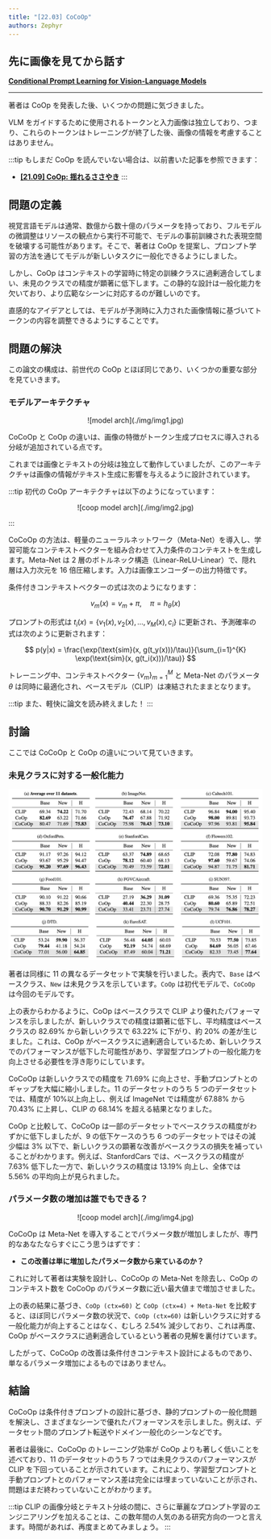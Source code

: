 ```yaml
---
title: "[22.03] CoCoOp"
authors: Zephyr
---
```


## 先に画像を見てから話す

[**Conditional Prompt Learning for Vision-Language Models**](https://arxiv.org/abs/2203.05557)

---

著者は CoOp を発表した後、いくつかの問題に気づきました。

VLM をガイドするために使用されるトークンと入力画像は独立しており、つまり、これらのトークンはトレーニングが終了した後、画像の情報を考慮することはありません。

:::tip
もしまだ CoOp を読んでいない場合は、以前書いた記事を参照できます：

- [**[21.09] CoOp: 揺れるささやき**](../2109-coop/index.md)
  :::

## 問題の定義

視覚言語モデルは通常、数億から数十億のパラメータを持っており、フルモデルの微調整はリソースの観点から実行不可能で、モデルの事前訓練された表現空間を破壊する可能性があります。そこで、著者は CoOp を提案し、プロンプト学習の方法を通じてモデルが新しいタスクに一般化できるようにしました。

しかし、CoOp はコンテキストの学習時に特定の訓練クラスに過剰適合してしまい、未見のクラスでの精度が顕著に低下します。この静的な設計は一般化能力を欠いており、より広範なシーンに対応するのが難しいのです。

直感的なアイデアとしては、モデルが予測時に入力された画像情報に基づいてトークンの内容を調整できるようにすることです。

## 問題の解決

この論文の構成は、前世代の CoOp とほぼ同じであり、いくつかの重要な部分を見ていきます。

### モデルアーキテクチャ

<div align="center">
<figure style={{"width": "80%"}}>
![model arch](./img/img1.jpg)
</figure>
</div>

CoCoOp と CoOp の違いは、画像の特徴がトークン生成プロセスに導入される分岐が追加されている点です。

これまでは画像とテキストの分岐は独立して動作していましたが、このアーキテクチャは画像の情報がテキスト生成に影響を与えるように設計されています。

:::tip
初代の CoOp アーキテクチャは以下のようになっています：

<div align="center">
<figure style={{"width": "80%"}}>
![coop model arch](./img/img2.jpg)
</figure>
</div>

:::

CoCoOp の方法は、軽量のニューラルネットワーク（Meta-Net）を導入し、学習可能なコンテキストベクターを組み合わせて入力条件のコンテキストを生成します。Meta-Net は 2 層のボトルネック構造（Linear-ReLU-Linear）で、隠れ層は入力次元を 16 倍圧縮します。入力は画像エンコーダーの出力特徴です。

条件付きコンテキストベクターの式は次のようになります：

$$
v_m(x) = v_m + \pi, \quad \pi = h_\theta(x)
$$

プロンプトの形式は $t_i(x) = \{v_1(x), v_2(x), ..., v_M(x), c_i\}$ に更新され、予測確率の式は次のように更新されます：

$$
p(y|x) = \frac{\exp(\text{sim}(x, g(t_y(x)))/\tau)}{\sum_{i=1}^{K} \exp(\text{sim}(x, g(t_i(x)))/\tau)}
$$

トレーニング中、コンテキストベクター $\{v_m\}_{m=1}^M$ と Meta-Net のパラメータ $\theta$ は同時に最適化され、ベースモデル（CLIP）は凍結されたままとなります。

:::tip
また、軽快に論文を読み終えました！
:::

## 討論

ここでは CoCoOp と CoOp の違いについて見ていきます。

### 未見クラスに対する一般化能力

![generalization](./img/img3.jpg)

著者は同様に 11 の異なるデータセットで実験を行いました。表内で、`Base` はベースクラス、`New` は未見クラスを示しています。`CoOp` は初代モデルで、`CoCoOp` は今回のモデルです。

上の表からわかるように、CoOp はベースクラスで CLIP より優れたパフォーマンスを示しましたが、新しいクラスでの精度は顕著に低下し、平均精度はベースクラスの 82.69% から新しいクラスで 63.22% に下がり、約 20% の差が生じました。これは、CoOp がベースクラスに過剰適合しているため、新しいクラスでのパフォーマンスが低下した可能性があり、学習型プロンプトの一般化能力を向上させる必要性を浮き彫りにしています。

CoCoOp は新しいクラスでの精度を 71.69% に向上させ、手動プロンプトとのギャップを大幅に縮小しました。11 のデータセットのうち 5 つのデータセットでは、精度が 10%以上向上し、例えば ImageNet では精度が 67.88% から 70.43% に上昇し、CLIP の 68.14% を超える結果となりました。

CoOp と比較して、CoCoOp は一部のデータセットでベースクラスの精度がわずかに低下しましたが、9 の低下ケースのうち 6 つのデータセットではその減少幅は 3% 以下で、新しいクラスの顕著な改善がベースクラスの損失を補っていることがわかります。例えば、StanfordCars では、ベースクラスの精度が 7.63% 低下した一方で、新しいクラスの精度は 13.19% 向上し、全体では 5.56% の平均向上が見られました。

### パラメータ数の増加は誰でもできる？

<div align="center">
<figure style={{"width": "70%"}}>
![coop model arch](./img/img4.jpg)
</figure>
</div>

CoCoOp は Meta-Net を導入することでパラメータ数が増加しましたが、専門的なあなたならすぐにこう思うはずです：

- **この改善は単に増加したパラメータ数から来ているのか？**

これに対して著者は実験を設計し、CoCoOp の Meta-Net を除去し、CoOp のコンテキスト数を CoCoOp のパラメータ数に近い最大値まで増加させました。

上の表の結果に基づき、`CoOp (ctx=60)` と `CoOp (ctx=4) + Meta-Net` を比較すると、ほぼ同じパラメータ数の状況で、`CoOp (ctx=60)` は新しいクラスに対する一般化能力が向上することはなく、むしろ 2.54% 減少しており、これは再度、CoOp がベースクラスに過剰適合しているという著者の見解を裏付けています。

したがって、CoCoOp の改善は条件付きコンテキスト設計によるものであり、単なるパラメータ増加によるものではありません。

## 結論

CoCoOp は条件付きプロンプトの設計に基づき、静的プロンプトの一般化問題を解決し、さまざまなシーンで優れたパフォーマンスを示しました。例えば、データセット間のプロンプト転送やドメイン一般化のシーンなどです。

著者は最後に、CoCoOp のトレーニング効率が CoOp よりも著しく低いことを述べており、11 のデータセットのうち 7 つでは未見クラスのパフォーマンスが CLIP を下回っていることが示されています。これにより、学習型プロンプトと手動プロンプトとのパフォーマンス差は完全には埋まっていないことが示され、問題はまだ終わっていないことがわかります。

:::tip
CLIP の画像分岐とテキスト分岐の間に、さらに華麗なプロンプト学習のエンジニアリングを加えることは、この数年間の人気のある研究方向の一つと言えます。時間があれば、再度まとめてみましょう。
:::
